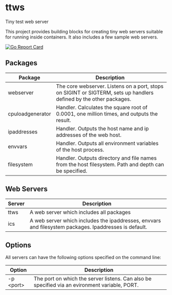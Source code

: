 # ttws
Tiny test web server 

This project provides building blocks for creating tiny web servers suitable for running inside containers. It also includes a few sample web servers.

[![Go Report Card](https://goreportcard.com/badge/github.com/rajch/ttws)](https://goreportcard.com/report/github.com/rajch/ttws)


## Packages

|Package|Description|
|-------|-----------|
|webserver|The core webserver. Listens on a port, stops on SIGINT or SIGTERM, sets up handlers defined by the other packages.|
|cpuloadgenerator|Handler. Calculates the square root of 0.0001, one million times, and outputs the result.|
|ipaddresses|Handler. Outputs the host name and ip addresses of the web host.|
|envvars|Handler. Outputs all environment variables of the host process.|
|filesystem|Handler. Outputs directory and file names from the host filesystem. Path and depth can be specified.|


## Web Servers

|Server|Description|
|---|---|
|ttws|A web server which includes all packages|
|ics|A web server which includes the ipaddresses, envvars and filesystem packages. Ipaddresses is default.|

## Options

All servers can have the following options specified on the command line:

|Option|Description|
|---|---|
|-p &lt;port>|The port on which the server listens. Can also be specified via an evironment variable, PORT.|


